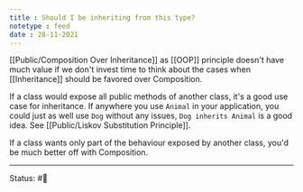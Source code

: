 ```yaml
---
title : Should I be inheriting from this type?
notetype : feed
date : 28-11-2021
---
```


[[Public/Composition Over Inheritance]] as [[OOP]] principle doesn't have much value if we don't invest time to think about the cases when [[Inheritance]] should be favored over Composition.

If a class would expose all public methods of another class, it's a good use case for inheritance. If anywhere you use `Animal` in your application, you could just as well use `Dog` without any issues, `Dog inherits Animal` is a good idea. See [[Public/Liskov Substitution Principle]].

If a class wants only part of the behaviour exposed by another class, you'd be much better off with Composition.

-----

Status: #🌲 


